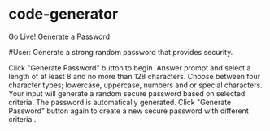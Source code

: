 # code-generator

Go Live! <a href="https://aimeemillard.github.io/code-generator/">Generate a Password</a>

#User: Generate a strong random password that provides security.

Click "Generate Password" button to begin.
Answer prompt and select a length of at least 8 and no more than 128 characters.
Choose between four character types; lowercase, uppercase, numbers and or special characters.
Your input will generate a random secure password based on selected criteria.
The password is automatically generated.
Click "Generate Password" button again to create a new secure password with different criteria.. 


